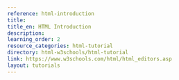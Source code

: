 ```yaml
---
reference: html-introduction
title:
title_en: HTML Introduction
description:
learning_order: 2
resource_categories: html-tutorial
directory: html-w3schools/html-tutorial
link: https://www.w3schools.com/html/html_editors.asp
layout: tutorials
---
```

